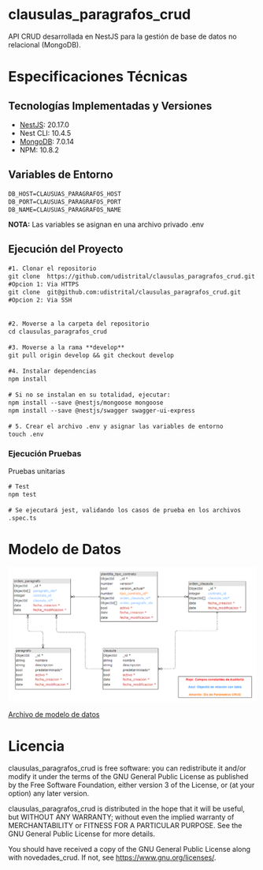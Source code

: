 # clausulas_paragrafos_crud

API CRUD desarrollada en NestJS para la gestión de base de datos no relacional (MongoDB).

# Especificaciones Técnicas

## Tecnologías Implementadas y Versiones

- [NestJS](https://github.com/nestjs/nest): 20.17.0
- Nest CLI: 10.4.5
- [MongoDB](https://github.com/mongodb/mongo): 7.0.14
- NPM: 10.8.2


## Variables de Entorno

```shell
DB_HOST=CLAUSUAS_PARAGRAFOS_HOST
DB_PORT=CLAUSUAS_PARAGRAFOS_PORT
DB_NAME=CLAUSUAS_PARAGRAFOS_NAME
```

**NOTA:** Las variables se asignan en una archivo privado .env

## Ejecución del Proyecto

```shell
#1. Clonar el repositorio
git clone  https://github.com/udistrital/clausulas_paragrafos_crud.git #Opcion 1: Via HTTPS
git clone  git@github.com:udistrital/clausulas_paragrafos_crud.git #Opcion 2: Via SSH


#2. Moverse a la carpeta del repositorio
cd clausulas_paragrafos_crud

#3. Moverse a la rama **develop**
git pull origin develop && git checkout develop

#4. Instalar dependencias
npm install

# Si no se instalan en su totalidad, ejecutar:
npm install --save @nestjs/mongoose mongoose
npm install --save @nestjs/swagger swagger-ui-express

# 5. Crear el archivo .env y asignar las variables de entorno
touch .env
```

### Ejecución Pruebas

Pruebas unitarias
```shell
# Test
npm test

# Se ejecutará jest, validando los casos de prueba en los archivos .spec.ts
```


# Modelo de Datos

![Modelo de datos Formularios dinámicos](/database/Modelo%20de%20datos%20Clausulas%20y%20Paragrafos.png)

[Archivo de modelo de datos](/database/modelo-datos-no-relacional-clausulas-paragrafos.drawio)

# Licencia

clausulas_paragrafos_crud is free software: you can redistribute it and/or modify it under the terms of the GNU General Public License as published by the Free Software Foundation, either version 3 of the License, or (at your option) any later version.

clausulas_paragrafos_crud is distributed in the hope that it will be useful, but WITHOUT ANY WARRANTY; without even the implied warranty of MERCHANTABILITY or FITNESS FOR A PARTICULAR PURPOSE. See the GNU General Public License for more details.

You should have received a copy of the GNU General Public License along with novedades_crud. If not, see https://www.gnu.org/licenses/.